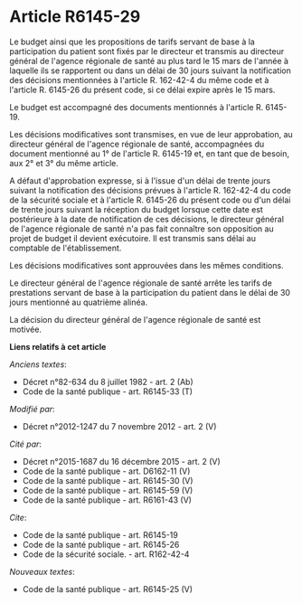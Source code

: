 # Article R6145-29

Le budget ainsi que les propositions de tarifs servant de base à la participation du patient sont fixés par le directeur et
transmis au directeur général de l'agence régionale de santé au plus tard le 15 mars de l'année à laquelle ils se rapportent
ou dans un délai de 30 jours suivant la notification des décisions mentionnées à l'article R. 162-42-4 du même code et à
l'article R. 6145-26 du présent code, si ce délai expire après le 15 mars. 

Le budget est accompagné des documents mentionnés à l'article R. 6145-19. 

Les décisions modificatives sont transmises, en vue de leur approbation, au directeur général de l'agence régionale de santé,
accompagnées du document mentionné au 1° de l'article R. 6145-19 et, en tant que de besoin, aux 2° et 3° du même article. 

A défaut d'approbation expresse, si à l'issue d'un délai de trente jours suivant la notification des décisions prévues à
l'article R. 162-42-4 du code de la sécurité sociale et à l'article R. 6145-26 du présent code ou d'un délai de trente jours
suivant la réception du budget lorsque cette date est postérieure à la date de notification de ces décisions, le directeur
général de l'agence régionale de santé n'a pas fait connaître son opposition au projet de budget il devient exécutoire. Il
est transmis sans délai au comptable de l'établissement. 

Les décisions modificatives sont approuvées dans les mêmes conditions. 

Le directeur général de l'agence régionale de santé arrête les tarifs de prestations servant de base à la participation du
patient dans le délai de 30 jours mentionné au quatrième alinéa. 

La décision du directeur général de l'agence régionale de santé est motivée.

**Liens relatifs à cet article**

_Anciens textes_:

  - Décret n°82-634 du 8 juillet 1982 - art. 2 (Ab)
  - Code de la santé publique - art. R6145-33 (T)

_Modifié par_:

  - Décret n°2012-1247 du 7 novembre 2012 - art. 2 (V)

_Cité par_:

  - Décret n°2015-1687 du 16 décembre 2015 - art. 2 (V)
  - Code de la santé publique - art. D6162-11 (V)
  - Code de la santé publique - art. R6145-30 (V)
  - Code de la santé publique - art. R6145-59 (V)
  - Code de la santé publique - art. R6161-43 (V)

_Cite_:

  - Code de la santé publique - art. R6145-19
  - Code de la santé publique - art. R6145-26
  - Code de la sécurité sociale. - art. R162-42-4

_Nouveaux textes_:

  - Code de la santé publique - art. R6145-25 (V)

